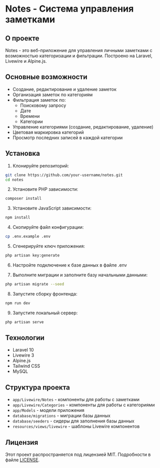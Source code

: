 # Notes - Система управления заметками

## О проекте

Notes - это веб-приложение для управления личными заметками с возможностью категоризации и фильтрации. Построено на Laravel, Livewire и Alpine.js.

## Основные возможности

- Создание, редактирование и удаление заметок
- Организация заметок по категориям
- Фильтрация заметок по:
  - Поисковому запросу
  - Дате
  - Времени
  - Категории
- Управление категориями (создание, редактирование, удаление)
- Цветовая маркировка категорий
- Просмотр последних записей в каждой категории

## Установка

1. Клонируйте репозиторий:
```bash
git clone https://github.com/your-username/notes.git
cd notes
```

2. Установите PHP зависимости:
```bash
composer install
```

3. Установите JavaScript зависимости:
```bash
npm install
```

4. Скопируйте файл конфигурации:
```bash
cp .env.example .env
```

5. Сгенерируйте ключ приложения:
```bash
php artisan key:generate
```

6. Настройте подключение к базе данных в файле .env

7. Выполните миграции и заполните базу начальными данными:
```bash
php artisan migrate --seed
```

8. Запустите сборку фронтенда:
```bash
npm run dev
```

9. Запустите локальный сервер:
```bash
php artisan serve
```

## Технологии

- Laravel 10
- Livewire 3
- Alpine.js
- Tailwind CSS
- MySQL

## Структура проекта

- `app/Livewire/Notes` - компоненты для работы с заметками
- `app/Livewire/Categories` - компоненты для работы с категориями
- `app/Models` - модели приложения
- `database/migrations` - миграции базы данных
- `database/seeders` - сидеры для заполнения базы данных
- `resources/views/livewire` - шаблоны Livewire компонентов

## Лицензия

Этот проект распространяется под лицензией MIT. Подробности в файле [LICENSE](LICENSE).

